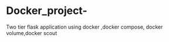 # Docker_project-
Two tier  flask application using docker ,docker compose, docker volume,docker scout 
